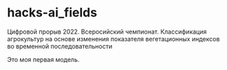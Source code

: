 # hacks-ai_fields
Цифровой прорыв 2022. Всеросийский чемпионат. Классификация агрокультур на основе изменения показателя вегетационных индексов во временной последовательности

Это моя первая модель. 
